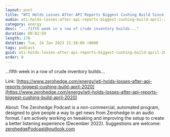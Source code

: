 ```yaml
---
layout: post
title: "WTI Holds Losses After API Reports Biggest Cushing Build Since April 2020"
audio: wti-holds-losses-after-api-reports-biggest-cushing-build-april-2020-0
category: energy
desc: "...fifth week in a row of crude inventory builds..."
duration: 00:02:50
length: 170
datetime: Tue, 24 Jan 2023 21:38:00 +0000
tags: podcast
guid: wti-holds-losses-after-api-reports-biggest-cushing-build-april-2020-0
order: 0
---
```

...fifth week in a row of crude inventory builds...

Link: [https://www.zerohedge.com/energy/wti-holds-losses-after-api-reports-biggest-cushing-build-april-2020](https://www.zerohedge.com/energy/wti-holds-losses-after-api-reports-biggest-cushing-build-april-2020)

About: The Zerohedge Podcast is a non-commercial, automated program, designed to give people a way to get news from Zerohedge in an audio format.  I am actively working on tweaking and improving the setup to create a better listening experience (December 2022).  Suggestions are welcome: [zerohedgePodcast@outlook.com](mailto:zerohedgePodcast@outlook.com)